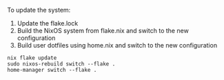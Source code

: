 To update the system:
1. Update the flake.lock
2. Build the NixOS system from flake.nix and switch to the new configuration
3. Build user dotfiles using home.nix and switch to the new configuration

```
nix flake update
sudo nixos-rebuild switch --flake .
home-manager switch --flake .
```
